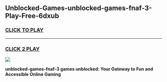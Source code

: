 
## Unblocked-Games-unblocked-games-fnaf-3-Play-Free-6dxub
<h3>
<a href="https://premium76.site?title=unblocked-games-fnaf-3&ref=19M">CLICK TO PLAY</a></h3>
<hr>

<h3>
<a href="https://premium76.site?title=unblocked-games-fnaf-3&ref=19M">CLICK 2 PLAY</a>
  
</h3>

<a href="https://premium76.site?title=unblocked-games-fnaf-3&ref=19M"><img src="https://clearcache.store/games.png"></a>


**unblocked-games-fnaf-3 games unblocked: Your Gateway to Fun and Accessible Online Gaming**
